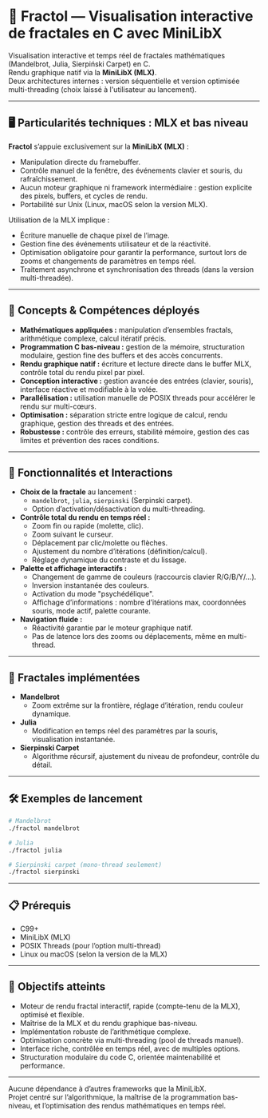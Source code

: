 # 🦠 Fractol — Visualisation interactive de fractales en C avec MiniLibX

Visualisation interactive et temps réel de fractales mathématiques (Mandelbrot, Julia, Sierpiński Carpet) en C.  
Rendu graphique natif via la **MiniLibX (MLX)**.  
Deux architectures internes : version séquentielle et version optimisée multi-threading (choix laissé à l'utilisateur au lancement).

---

## 🖥️ Particularités techniques : MLX et bas niveau

**Fractol** s’appuie exclusivement sur la **MiniLibX (MLX)** :  
- Manipulation directe du framebuffer.
- Contrôle manuel de la fenêtre, des événements clavier et souris, du rafraîchissement.
- Aucun moteur graphique ni framework intermédiaire : gestion explicite des pixels, buffers, et cycles de rendu.
- Portabilité sur Unix (Linux, macOS selon la version MLX).

Utilisation de la MLX implique :  
- Écriture manuelle de chaque pixel de l’image.
- Gestion fine des événements utilisateur et de la réactivité.
- Optimisation obligatoire pour garantir la performance, surtout lors de zooms et changements de paramètres en temps réel.
- Traitement asynchrone et synchronisation des threads (dans la version multi-threadée).

---

## 🚀 Concepts & Compétences déployés

- **Mathématiques appliquées :** manipulation d’ensembles fractals, arithmétique complexe, calcul itératif précis.
- **Programmation C bas-niveau :** gestion de la mémoire, structuration modulaire, gestion fine des buffers et des accès concurrents.
- **Rendu graphique natif :** écriture et lecture directe dans le buffer MLX, contrôle total du rendu pixel par pixel.
- **Conception interactive :** gestion avancée des entrées (clavier, souris), interface réactive et modifiable à la volée.
- **Parallélisation :** utilisation manuelle de POSIX threads pour accélérer le rendu sur multi-cœurs.
- **Optimisation :** séparation stricte entre logique de calcul, rendu graphique, gestion des threads et des entrées.
- **Robustesse :** contrôle des erreurs, stabilité mémoire, gestion des cas limites et prévention des races conditions.

---

## 🎨 Fonctionnalités et Interactions

- **Choix de la fractale** au lancement :  
    - `mandelbrot`, `julia`, `sierpinski` (Serpinski carpet).
    - Option d’activation/désactivation du multi-threading.
- **Contrôle total du rendu en temps réel :**
    - Zoom fin ou rapide (molette, clic).
    - Zoom suivant le curseur.
    - Déplacement par clic/molette ou flèches.
    - Ajustement du nombre d’itérations (définition/calcul).
    - Réglage dynamique du contraste et du lissage.
- **Palette et affichage interactifs :**
    - Changement de gamme de couleurs (raccourcis clavier R/G/B/Y/...).
    - Inversion instantanée des couleurs.
    - Activation du mode "psychédélique".
    - Affichage d’informations : nombre d’itérations max, coordonnées souris, mode actif, palette courante.
- **Navigation fluide :**
    - Réactivité garantie par le moteur graphique natif.
    - Pas de latence lors des zooms ou déplacements, même en multi-thread.

---

## 🧮 Fractales implémentées

- **Mandelbrot**  
    - Zoom extrême sur la frontière, réglage d’itération, rendu couleur dynamique.
- **Julia**  
    - Modification en temps réel des paramètres par la souris, visualisation instantanée.
- **Sierpinski Carpet**  
    - Algorithme récursif, ajustement du niveau de profondeur, contrôle du détail.

---

## 🛠️ Exemples de lancement

```bash
# Mandelbrot
./fractol mandelbrot

# Julia
./fractol julia

# Sierpinski carpet (mono-thread seulement)
./fractol sierpinski
```

---

## 📋 Prérequis

- C99+
- MiniLibX (MLX)
- POSIX Threads (pour l’option multi-thread)
- Linux ou macOS (selon la version de la MLX)

---

## 🎯 Objectifs atteints

- Moteur de rendu fractal interactif, rapide (compte-tenu de la MLX), optimisé et flexible.
- Maîtrise de la MLX et du rendu graphique bas-niveau.
- Implémentation robuste de l’arithmétique complexe.
- Optimisation concrète via multi-threading (pool de threads manuel).
- Interface riche, contrôlée en temps réel, avec de multiples options.
- Structuration modulaire du code C, orientée maintenabilité et performance.

---

Aucune dépendance à d’autres frameworks que la MiniLibX.  
Projet centré sur l’algorithmique, la maîtrise de la programmation bas-niveau, et l’optimisation des rendus mathématiques en temps réel.
